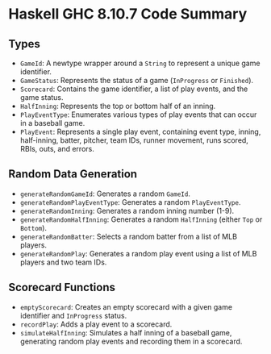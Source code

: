 
# Haskell GHC 8.10.7 Code Summary

## Types

-   `GameId`: A newtype wrapper around a `String` to represent a unique game identifier.
-   `GameStatus`: Represents the status of a game (`InProgress` or `Finished`).
-   `Scorecard`: Contains the game identifier, a list of play events, and the game status.
-   `HalfInning`: Represents the top or bottom half of an inning.
-   `PlayEventType`: Enumerates various types of play events that can occur in a baseball game.
-   `PlayEvent`: Represents a single play event, containing event type, inning, half-inning, batter, pitcher, team IDs, runner movement, runs scored, RBIs, outs, and errors.

## Random Data Generation

-   `generateRandomGameId`: Generates a random `GameId`.
-   `generateRandomPlayEventType`: Generates a random `PlayEventType`.
-   `generateRandomInning`: Generates a random inning number (1-9).
-   `generateRandomHalfInning`: Generates a random `HalfInning` (either `Top` or `Bottom`).
-   `generateRandomBatter`: Selects a random batter from a list of MLB players.
-   `generateRandomPlay`: Generates a random play event using a list of MLB players and two team IDs.

## Scorecard Functions

-   `emptyScorecard`: Creates an empty scorecard with a given game identifier and `InProgress` status.
-   `recordPlay`: Adds a play event to a scorecard.
-   `simulateHalfInning`: Simulates a half inning of a baseball game, generating random play events and recording them in a scorecard.